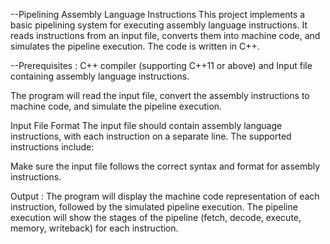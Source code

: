 --Pipelining Assembly Language Instructions
This project implements a basic pipelining system for executing assembly language instructions. It reads instructions from an input file, converts them into machine code, and simulates the pipeline execution. The code is written in C++.

--Prerequisites :
C++ compiler (supporting C++11 or above) and 
Input file containing assembly language instructions.


The program will read the input file, convert the assembly instructions to machine code, and simulate the pipeline execution.

Input File Format
The input file should contain assembly language instructions, with each instruction on a separate line. The supported instructions include:

Make sure the input file follows the correct syntax and format for assembly instructions.

Output :
The program will display the machine code representation of each instruction, followed by the simulated pipeline execution. The pipeline execution will show the stages of the pipeline (fetch, decode, execute, memory, writeback) for each instruction.
